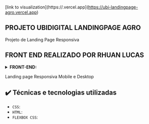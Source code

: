 [link to visualization](https://.vercel.app](https://ubi-landingpage-agro.vercel.app)

## PROJETO UBIDIGITAL LANDINGPAGE AGRO

Projeto de Landing Page Responsiva

## FRONT END REALIZADO POR RHUAN LUCAS

<details>
  <summary><b>FRONT-END:</b></summary>
    
- [ARVORES DIGITAIS](https://github.com/Retro-Artist)

</details>

Landing page Responsiva Mobile e Desktop

## ✔️ Técnicas e tecnologias utilizadas

- `CSS`: 
- `HTML`: 
- `FLEXBOX CSS`: 

